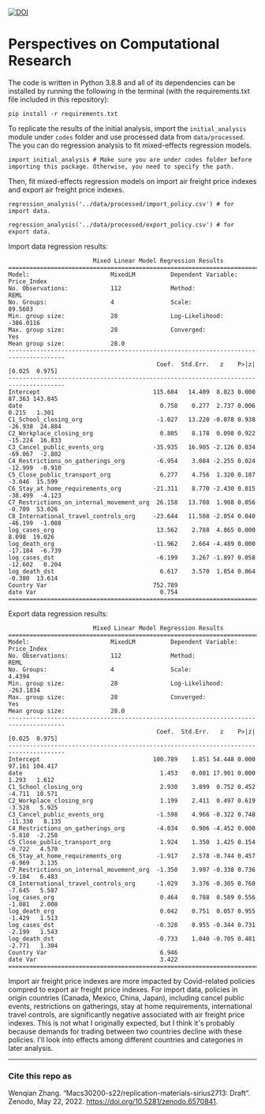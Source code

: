 [![DOI](https://zenodo.org/badge/483373544.svg)](https://zenodo.org/badge/latestdoi/483373544)

# Perspectives on Computational Research

The code is written in Python 3.8.8 and all of its dependencies can be installed by running the following in the terminal (with the requirements.txt file included in this repository):

```
pip install -r requirements.txt
```

To replicate the results of the initial analysis, import the `initial_analysis` module under `codes` folder and use processed data from `data/processed`. The you can do regression analysis to fit mixed-effects regression models.

```
import initial_analysis # Make sure you are under codes folder before importing this package. Otherwise, you need to specify the path.
```

Then, fit mixed-effects regression models on import air freight price indexes and export air freight price indexes.
```
regression_analysis('../data/processed/import_policy.csv') # for import data.

regression_analysis('../data/processed/export_policy.csv') # for export data.
```

Import data regression results:
```
                        Mixed Linear Model Regression Results
======================================================================================
Model:                       MixedLM          Dependent Variable:          Price_Index
No. Observations:            112              Method:                      REML       
No. Groups:                  4                Scale:                       89.5603    
Min. group size:             28               Log-Likelihood:              -386.0116  
Max. group size:             28               Converged:                   Yes        
Mean group size:             28.0                                                     
--------------------------------------------------------------------------------------
                                          Coef.  Std.Err.   z    P>|z|  [0.025  0.975]
--------------------------------------------------------------------------------------
Intercept                                115.604   14.409  8.023 0.000  87.363 143.845
date                                       0.758    0.277  2.737 0.006   0.215   1.301
C1_School_closing_org                     -1.027   13.220 -0.078 0.938 -26.938  24.884
C2_Workplace_closing_org                   0.805    8.178  0.098 0.922 -15.224  16.833
C3_Cancel_public_events_org              -35.935   16.905 -2.126 0.034 -69.067  -2.802
C4_Restrictions_on_gatherings_org         -6.954    3.084 -2.255 0.024 -12.999  -0.910
C5_Close_public_transport_org              6.277    4.756  1.320 0.187  -3.046  15.599
C6_Stay_at_home_requirements_org         -21.311    8.770 -2.430 0.015 -38.499  -4.123
C7_Restrictions_on_internal_movement_org  26.158   13.708  1.908 0.056  -0.709  53.026
C8_International_travel_controls_org     -23.644   11.508 -2.054 0.040 -46.199  -1.088
log_cases_org                             13.562    2.788  4.865 0.000   8.098  19.026
log_death_org                            -11.962    2.664 -4.489 0.000 -17.184  -6.739
log_cases_dst                             -6.199    3.267 -1.897 0.058 -12.602   0.204
log_death_dst                              6.617    3.570  1.854 0.064  -0.380  13.614
Country Var                              752.789                                      
date Var                                   0.754                                      
======================================================================================
```

Export data regression results:
```
                        Mixed Linear Model Regression Results
======================================================================================
Model:                       MixedLM          Dependent Variable:          Price_Index
No. Observations:            112              Method:                      REML       
No. Groups:                  4                Scale:                       4.4394     
Min. group size:             28               Log-Likelihood:              -263.1834  
Max. group size:             28               Converged:                   Yes        
Mean group size:             28.0                                                     
--------------------------------------------------------------------------------------
                                          Coef.  Std.Err.   z    P>|z|  [0.025  0.975]
--------------------------------------------------------------------------------------
Intercept                                100.789    1.851 54.448 0.000  97.161 104.417
date                                       1.453    0.081 17.901 0.000   1.293   1.612
C1_School_closing_org                      2.930    3.899  0.752 0.452  -4.711  10.571
C2_Workplace_closing_org                   1.199    2.411  0.497 0.619  -3.528   5.925
C3_Cancel_public_events_org               -1.598    4.966 -0.322 0.748 -11.330   8.135
C4_Restrictions_on_gatherings_org         -4.034    0.906 -4.452 0.000  -5.810  -2.258
C5_Close_public_transport_org              1.924    1.350  1.425 0.154  -0.722   4.570
C6_Stay_at_home_requirements_org          -1.917    2.578 -0.744 0.457  -6.969   3.135
C7_Restrictions_on_internal_movement_org  -1.350    3.997 -0.338 0.736  -9.184   6.483
C8_International_travel_controls_org      -1.029    3.376 -0.305 0.760  -7.645   5.587
log_cases_org                              0.464    0.788  0.589 0.556  -1.081   2.008
log_death_org                              0.042    0.751  0.057 0.955  -1.429   1.513
log_cases_dst                             -0.328    0.955 -0.344 0.731  -2.199   1.543
log_death_dst                             -0.733    1.040 -0.705 0.481  -2.771   1.304
Country Var                                6.946                                      
date Var                                   3.422                                      
======================================================================================
```

Import air freight price indexes are more impacted by Covid-related policies compred to export air freight price indexes. For import data, policies in origin countries (Canada, Mexico, China, Japan), including cancel public events, restrictions on gatherings, stay at home requirements, international travel controls, are significantly negative associated with air freight price indexes. This is not what I originally expected, but I think it's probably because demands for trading between two countries decline with these policies. I'll look into effects among different countries and categories in later analysis.


****
### Cite this repo as
Wenqian Zhang. “Macs30200-s22/replication-materials-sirius2713: Draft”. Zenodo, May 22, 2022. https://doi.org/10.5281/zenodo.6570841.
